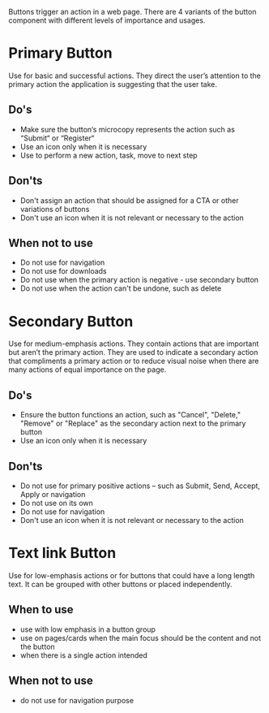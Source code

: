 Buttons trigger an action in a web page. There are 4 variants of the button component with different levels of importance and usages.

# Primary Button

Use for basic and successful actions. They direct the user’s attention to the primary action the application is suggesting that the user take.

## Do's

- Make sure the button‘s microcopy represents the action such as “Submit“ or “Register“
- Use an icon only when it is necessary
- Use to perform a new action, task, move to next step

## Don'ts

- Don't assign an action that should be assigned for a CTA or other variations of buttons
- Don't use an icon when it is not relevant or necessary to the action

## When not to use

- Do not use for navigation
- Do not use for downloads
- Do not use when the primary action is negative - use secondary button
- Do not use when the action can't be undone, such as delete

# Secondary Button

Use for medium-emphasis actions. They contain actions that are important but aren’t the primary action. They are used to indicate a secondary action that compliments a primary action or to reduce visual noise when there are many actions of equal importance on the page.

## Do's

- Ensure the button functions an action, such as "Cancel", "Delete," "Remove" or "Replace" as the secondary action next to the primary button
- Use an icon only when it is necessary

## Don'ts

- Do not use for primary positive actions – such as Submit, Send, Accept, Apply or navigation
- Do not use on its own
- Do not use for navigation
- Don't use an icon when it is not relevant or necessary to the action

# Text link Button 
Use for low-emphasis actions or for buttons that could have a long length text. It can be grouped with other buttons or placed independently.
## When to use
- use with low emphasis in a button group
- use on pages/cards when the main focus should be the content and not the button
- when there is a single action intended
## When not to use
- do not use for navigation purpose
